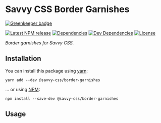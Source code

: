 # Savvy CSS Border Garnishes

[![Greenkeeper badge](https://badges.greenkeeper.io/savvy-css/border-garnishes.svg)](https://greenkeeper.io/)

[![Latest NPM release][npm-badge]][npm-badge-url]
[![Dependencies][dependencies-badge]][dependencies-badge-url]
[![Dev Dependencies][devDependencies-badge]][devDependencies-badge-url]
[![License][license-badge]][license-badge-url]

_Border garnishes for Savvy CSS._

## Installation

You can install this package using [yarn](https://yarnpkg.com/en/docs/install):

```shell
yarn add --dev @savvy-css/border-garnishes
```

... or using [NPM](https://docs.npmjs.com/getting-started/installing-node):

```shell
npm install --save-dev @savvy-css/border-garnishes
```

## Usage


[npm-badge]: https://img.shields.io/npm/v/@savvy-css/border-garnishes.svg
[npm-badge-url]: https://www.npmjs.com/package/@savvy-css/border-garnishes
[license-badge]: https://img.shields.io/npm/l/@savvy-css/border-garnishes.svg
[license-badge-url]: LICENSE
[dependencies-badge]: https://img.shields.io/david/savvy-css/border-garnishes.svg
[dependencies-badge-url]: https://david-dm.org/savvy-css/border-garnishes
[devDependencies-badge]: https://img.shields.io/david/dev/savvy-css/border-garnishes.svg
[devDependencies-badge-url]: https://david-dm.org/savvy-css/border-garnishes#info=devDependencies

